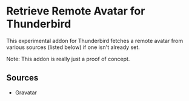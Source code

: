# Retrieve Remote Avatar for Thunderbird

This experimental addon for Thunderbird fetches a remote avatar from various sources (listed below) if one isn't already set.

Note: This addon is really just a proof of concept.

## Sources

* Gravatar
